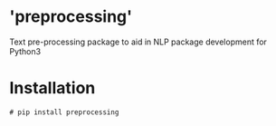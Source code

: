 # 'preprocessing'

Text pre-processing package to aid in NLP package development for Python3

# Installation
~~~~{.python}
# pip install preprocessing
~~~~